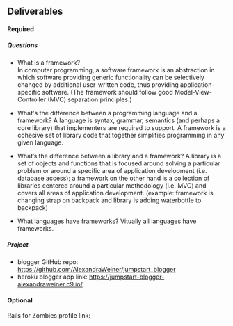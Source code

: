 ## Deliverables
#### Required
##### Questions
- What is a framework?  
In computer programming, a software framework is an abstraction in which software providing generic functionality can be   selectively changed by additional user-written code, thus providing application-specific software.
(The framework should follow good Model-View-Controller (MVC) separation principles.)

- What's the difference between a programming language and a framework?
A language is syntax, grammar, semantics (and perhaps a core library) that implementers are required to support. A framework is a cohesive set of library code that together simplifies programming in any given language.

- What’s the difference between a library and a framework?
A library is a set of objects and functions that is focused around solving a particular problem or around a specific area of application development (i.e. database access); a framework on the other hand is a collection of libraries centered around a particular methodology (i.e. MVC) and covers all areas of application development. (example: framework is changing strap on backpack and library is adding waterbottle to backpack)

- What languages have frameworks?
Vitually all languages have frameworks. 

##### Project
- blogger GitHub repo: https://github.com/AlexandraWeiner/jumpstart_blogger
- heroku blogger app link: https://jumpstart-blogger-alexandraweiner.c9.io/

#### Optional
Rails for Zombies profile link:
